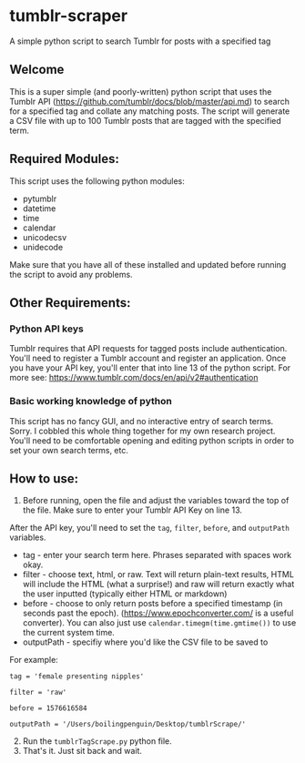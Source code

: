 # tumblr-scraper
A simple python script to search Tumblr for posts with a specified tag

## Welcome
This is a super simple (and poorly-written) python script that uses the Tumblr API (https://github.com/tumblr/docs/blob/master/api.md) to search for a specified tag and collate any matching posts. The script will generate a CSV file with up to 100 Tumblr posts that are tagged with the specified term.

## Required Modules:
This script uses the following python modules:
- pytumblr
- datetime
- time
- calendar
- unicodecsv
- unidecode

Make sure that you have all of these installed and updated before running the script to avoid any problems.

## Other Requirements:
### Python API keys
Tumblr requires that API requests for tagged posts include authentication. You'll need to register a Tumblr account and register an application. Once you have your API key, you'll enter that into line 13 of the python script.
For more see: https://www.tumblr.com/docs/en/api/v2#authentication

### Basic working knowledge of python
This script has no fancy GUI, and no interactive entry of search terms. Sorry. I cobbled this whole thing together for my own research project. You'll need to be comfortable opening and editing python scripts in order to set your own search terms, etc.

## How to use: ##
1. Before running, open the file and adjust the variables toward the top of the file. Make sure to enter your Tumblr API Key on line 13.

After the API key, you'll need to set the `tag`, `filter`, `before`, and `outputPath` variables.
- tag - enter your search term here. Phrases separated with spaces work okay.
- filter - choose text, html, or raw. Text will return plain-text results, HTML will include the HTML (what a surprise!) and raw will return exactly what the user inputted (typically either HTML or markdown)
- before - choose to only return posts before a specified timestamp (in seconds past the epoch). (https://www.epochconverter.com/ is a useful converter). You can also just use `calendar.timegm(time.gmtime())` to use the current system time.
- outputPath - specifiy where you'd like the CSV file to be saved to

For example:

`tag = 'female presenting nipples'`

`filter = 'raw'`

`before = 1576616584`

`outputPath = '/Users/boilingpenguin/Desktop/tumblrScrape/'`


2. Run the `tumblrTagScrape.py` python file. 
3. That's it. Just sit back and wait.

